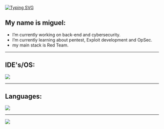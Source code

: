 <a href="https://git.io/typing-svg"><img src="https://readme-typing-svg.demolab.com?font=roboto&pause=1000&color=F7EC00&width=435&lines=Welcome+to+my+github+!" alt="Typing SVG" /></a>

## My name is miguel:

-  I’m currently working on back-end and cybersecurity.
-  I’m currently learning about pentest, Exploit development and OpSec.
-  my main stack is Red Team.
   
<hr>

## IDE's/OS:

<img src="https://skillicons.dev/icons?i=vscode,github,kali,arch,linux,windows,pycharm,clion&theme=dark" />

<hr>

## Languages:

<img src="https://skillicons.dev/icons?i=cpp,js,python,react,mysql&theme=dark" />

<hr>

<div>
  
![](https://github-readme-stats.vercel.app/api/top-langs/?username=I-Miles&theme=dark&hide_border=false&include_all_commits=true&count_private=true&layout=compact)
</div>
